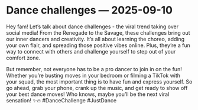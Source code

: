 # Dance challenges — 2025-09-10

Hey fam! Let’s talk about dance challenges - the viral trend taking over social media! From the Renegade to the Savage, these challenges bring out our inner dancers and creativity. It’s all about learning the choreo, adding your own flair, and spreading those positive vibes online. Plus, they’re a fun way to connect with others and challenge yourself to step out of your comfort zone.

But remember, not everyone has to be a pro dancer to join in on the fun! Whether you’re busting moves in your bedroom or filming a TikTok with your squad, the most important thing is to have fun and express yourself. So go ahead, grab your phone, crank up the music, and get ready to show off your best dance moves! Who knows, maybe you’ll be the next viral sensation! ✨🔥 #DanceChallenge #JustDance